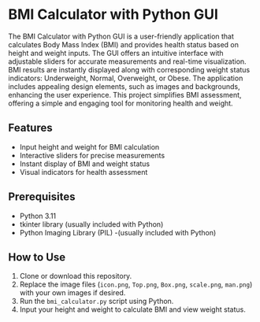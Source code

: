 # BMI Calculator with Python GUI

The BMI Calculator with Python GUI is a user-friendly application that calculates Body Mass Index (BMI) and provides health status based on height and weight inputs. The GUI offers an intuitive interface with adjustable sliders for accurate measurements and real-time visualization. BMI results are instantly displayed along with corresponding weight status indicators: Underweight, Normal, Overweight, or Obese. The application includes appealing design elements, such as images and backgrounds, enhancing the user experience. This project simplifies BMI assessment, offering a simple and engaging tool for monitoring health and weight.

## Features

- Input height and weight for BMI calculation
- Interactive sliders for precise measurements
- Instant display of BMI and weight status
- Visual indicators for health assessment

## Prerequisites

- Python 3.11
- tkinter library (usually included with Python)
- Python Imaging Library (PIL) -(usually included with Python)

## How to Use

1. Clone or download this repository.
2. Replace the image files (`icon.png`, `Top.png`, `Box.png`, `scale.png`, `man.png`) with your own images if desired.
3. Run the `bmi_calculator.py` script using Python.
4. Input your height and weight to calculate BMI and view weight status.

